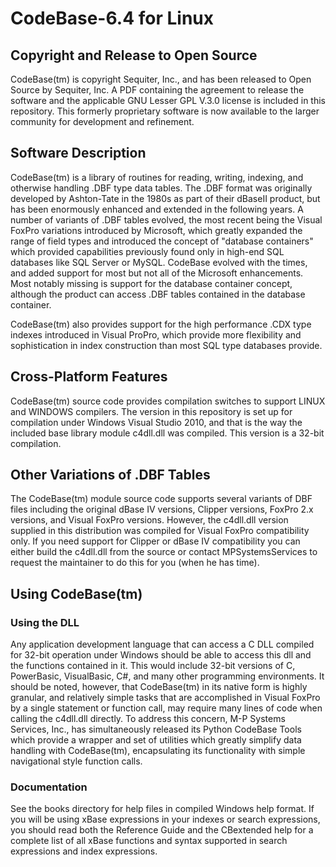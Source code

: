 # CodeBase-6.4 for Linux
## Copyright and Release to Open Source
CodeBase(tm) is copyright Sequiter, Inc., and has been released to Open Source by Sequiter, Inc.
A PDF containing the agreement to release the software and the applicable GNU Lesser GPL V.3.0 license is included in this repository.
This formerly proprietary software is now available to the larger community for development and refinement.
## Software Description
CodeBase(tm) is a library of routines for reading, writing, indexing, and otherwise handling .DBF type data tables.
The .DBF format was originally developed by Ashton-Tate in the 1980s as part of their dBaseII product, but has been enormously enhanced and extended in the following years.
A number of variants of .DBF tables evolved, the most recent being the Visual FoxPro variations introduced by Microsoft, which greatly expanded the range of field types and
introduced the concept of "database containers" which provided capabilities previously found only in high-end SQL databases like SQL Server or MySQL.
CodeBase evolved with the times, and added support for most but not all of the Microsoft enhancements.
Most notably missing is support for the database container concept, although the product can access .DBF tables contained in the database container.

CodeBase(tm) also provides support for the high performance .CDX type indexes introduced in Visual ProPro,
which provide more flexibility and sophistication in index construction than most SQL type databases provide.
## Cross-Platform Features
CodeBase(tm) source code provides compilation switches to support LINUX and WINDOWS compilers.
The version in this repository is set up for compilation under Windows Visual Studio 2010, and that is the way the included base library module c4dll.dll was compiled.
This version is a 32-bit compilation.
## Other Variations of .DBF Tables
The CodeBase(tm) module source code supports several variants of DBF files including the original dBase IV versions, Clipper versions, FoxPro 2.x versions, and Visual FoxPro versions.
However, the c4dll.dll version supplied in this distribution was compiled for Visual FoxPro compatibility only.
If you need support for Clipper or dBase IV compatibility you can either build the c4dll.dll from the source or
contact MPSystemsServices to request the maintainer to do this for you (when he has time).
## Using CodeBase(tm)
### Using the DLL
Any application development language that can access a C DLL compiled for 32-bit operation under Windows should be able to access this dll and the functions contained in it.
This would include 32-bit versions of C, PowerBasic, VisualBasic, C#, and many other programming environments.
It should be noted, however, that CodeBase(tm) in its native form is highly granular, and relatively simple tasks that are accomplished in Visual FoxPro by a single statement or function call,
may require many lines of code when calling the c4dll.dll directly.
To address this concern, M-P Systems Services, Inc., has simultaneously released its Python CodeBase Tools which provide a wrapper and
set of utilities which greatly simplify data handling with CodeBase(tm), encapsulating its functionality with simple navigational style function calls.
### Documentation
See the books directory for help files in compiled Windows help format.
If you will be using xBase expressions in your indexes or search expressions, you should read both the Reference Guide and
the CBextended help for a complete list of all xBase functions and syntax supported in search expressions and index expressions.  
